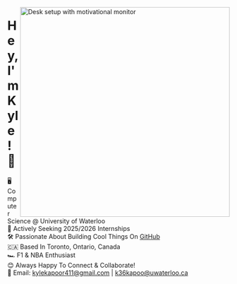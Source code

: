 <p align="left">
  <img src="https://images.unsplash.com/photo-1503437313881-503a91226402?q=80&w=2832&auto=format&fit=crop&ixlib=rb-4.0.3&ixid=M3wxMjA3fDB8MHxwaG90by1wYWdlfHx8fGVufDB8fHx8fA%3D%3D" width="475" alt="Desk setup with motivational monitor" align="right">
</p>

# Hey, I'm Kyle! 👋

🖥️ Computer Science @ University of Waterloo  
🚀 Actively Seeking 2025/2026 Internships  
🛠️ Passionate About Building Cool Things On [GitHub](https://github.com/kylekapoor?tab=repositories)  
🇨🇦 Based In Toronto, Ontario, Canada  
🏎️ F1 & NBA Enthusiast  
😊 Always Happy To Connect & Collaborate!  
📧 Email: [kylekapoor411@gmail.com](mailto:kylekapoor411@gmail.com) | [k36kapoo@uwaterloo.ca](mailto:k36kapoo@uwaterloo.ca)
